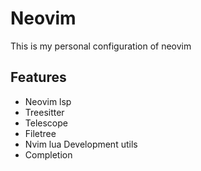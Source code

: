 # Neovim

This is my personal configuration of neovim

## Features
- Neovim lsp
- Treesitter
- Telescope
- Filetree
- Nvim lua Development utils
- Completion 
